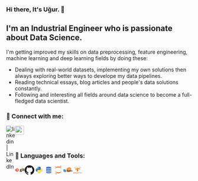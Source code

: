 ### Hi there, It's Uğur. 👋
## I'm an Industrial Engineer who is passionate about Data Science.
I'm getting improved my skills on data preprocessing, feature engineering, machine learning and deep learning fields by doing these:
- Dealing with real-world datasets, implementing my own solutions then always exploring better ways to develope my data pipelines.
- Reading technical essays, blog articles and people's data solutions constantly.
- Following and interesting all fields around data science to become a full-fledged data scientist.

### 📩 Connect with me:

[<img align="left" alt="linkedin | LinkedIn" width="24px" src="https://raw.githubusercontent.com/peterthehan/peterthehan/master/assets/linkedin.svg" />][linkedin]
[<img align="left" height="24" width="24" src="https://cdn.jsdelivr.net/npm/simple-icons@v4/icons/gmail.svg" />][gmail]


<br />

[linkedin]: https://www.linkedin.com/in/u%C4%9Fur-y%C4%B1ld%C4%B1z-41259220a/
[gmail]: mailto:uguryldz5@gmail.com
<br />
### 🔧 Languages and Tools:


[<img align="left" alt="Git" width="26px" src="https://raw.githubusercontent.com/github/explore/80688e429a7d4ef2fca1e82350fe8e3517d3494d/topics/git/git.png" />][git]
[<img align="left" alt="GitHub" width="26px" src="https://raw.githubusercontent.com/github/explore/78df643247d429f6cc873026c0622819ad797942/topics/github/github.png" />][github]
[<img align="left" alt="Python" width="26px" src="https://raw.githubusercontent.com/github/explore/cebd63002168a05a6a642f309227eefeccd92950/topics/python/python.png" />][python]
[<img align="left" alt="Sql" width="26px" src="https://raw.githubusercontent.com/github/explore/cebd63002168a05a6a642f309227eefeccd92950/topics/sql/sql.png" />][sql]
[<img align="left" alt="Jupyter" width="26px" src="https://raw.githubusercontent.com/github/explore/cebd63002168a05a6a642f309227eefeccd92950/topics/jupyter-notebook/jupyter-notebook.png" />][jupyter]
[<img align="left" alt="Scikit-learn" width="26px" src="https://raw.githubusercontent.com/github/explore/cebd63002168a05a6a642f309227eefeccd92950/topics/scikit-learn/scikit-learn.png" />][scikit-learn]
[<img align="left" alt="TensorFlow" width="26px" src="https://raw.githubusercontent.com/github/explore/cebd63002168a05a6a642f309227eefeccd92950/topics/tensorflow/tensorflow.png" />][tensorflow]


<br />

[git]: https://git-scm.com/
[github]: https://github.com/uguryildizz
[python]: https://www.python.org/
[sql]: https://www.mysql.com/
[jupyter]: https://jupyter.org/
[scikit-learn]: https://scikit-learn.org/
[tensorflow]: https://www.tensorflow.org/

<br />
<br />

